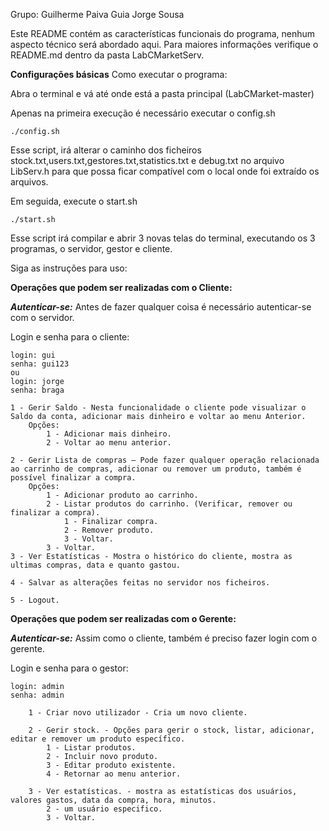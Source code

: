 Grupo:
Guilherme Paiva Guia
Jorge Sousa

Este README contém as características funcionais do programa, nenhum aspecto técnico será abordado aqui. Para maiores informações verifique o README.md dentro da pasta LabCMarketServ.


**Configurações básicas**
Como executar o programa:
 
Abra o terminal e vá até onde está a pasta principal (LabCMarket-master)
 
Apenas na primeira execução é necessário executar o config.sh

```
./config.sh
```

Esse script, irá alterar o caminho dos ficheiros stock.txt,users.txt,gestores.txt,statistics.txt e debug.txt no arquivo LibServ.h para que possa ficar compatível com o local onde foi extraído os arquivos.

Em seguida, execute o start.sh

```
./start.sh
```

Esse script irá compilar e abrir 3 novas telas do terminal, executando os 3 programas, o servidor, gestor e cliente.

Siga as instruções para uso:
 
**Operações que podem ser realizadas com o Cliente:**

**_Autenticar-se:_** Antes de fazer qualquer coisa é necessário autenticar-se com o servidor.

Login e senha para o cliente:

```
login: gui
senha: gui123
ou
login: jorge
senha: braga
```
 
 
    1 - Gerir Saldo - Nesta funcionalidade o cliente pode visualizar o Saldo da conta, adicionar mais dinheiro e voltar ao menu Anterior.
        Opções:
            1 - Adicionar mais dinheiro.
            2 - Voltar ao menu anterior.
    
    2 - Gerir Lista de compras – Pode fazer qualquer operação relacionada ao carrinho de compras, adicionar ou remover um produto, também é possível finalizar a compra.
        Opções:
            1 - Adicionar produto ao carrinho.
            2 - Listar produtos do carrinho. (Verificar, remover ou finalizar a compra).
                1 - Finalizar compra.
                2 - Remover produto.
                3 - Voltar.
            3 - Voltar.
    3 - Ver Estatísticas - Mostra o histórico do cliente, mostra as ultimas compras, data e quanto gastou.
    
    4 - Salvar as alterações feitas no servidor nos ficheiros.
    
    5 - Logout.

**Operações que podem ser realizadas com o Gerente:**

**_Autenticar-se:_** Assim como o cliente, também é preciso fazer login com o gerente.

Login e senha para o gestor:

```
login: admin
senha: admin
```

		1 - Criar novo utilizador - Cria um novo cliente.
		
		2 - Gerir stock. - Opções para gerir o stock, listar, adicionar, editar e remover um produto específico.
			1 - Listar produtos.
			2 - Incluir novo produto.
			3 - Editar produto existente.
			4 - Retornar ao menu anterior.
			
		3 - Ver estatísticas. - mostra as estatísticas dos usuários, valores gastos, data da compra, hora, minutos.
			2 - um usuário especifico.
			3 - Voltar.
			
